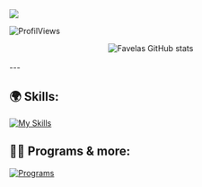 <img src="https://readme-typing-svg.herokuapp.com?font=&color=%23F7B365&height=30&lines=%F0%9F%91%8B+Hi+there!;%F0%9F%91%A8%F0%9F%8F%BD%E2%80%8D%F0%9F%8E%93+I'm+Noah+(known+as+Favelas);%E2%A4%B5%EF%B8%8F+See+my+projects+below"/>

![ProfilViews](https://komarev.com/ghpvc/?username=972p&color=blue)

<div align="center"> 
	<img align="center" alt="Favelas GitHub stats" src="https://github-readme-stats.vercel.app/api?username=972p&count_private=true&hide_border=true&theme=vision-friendly-dark" />
	<br />
	<br />
	
</div>
---

## 🌍 Skills:

[![My Skills](https://skillicons.dev/icons?i=html,css,python,php,mysql)](https://skillicons.dev)

## 👨‍💻 Programs & more:

[![Programs](https://skillicons.dev/icons?i=discord,vscode,github,linux,windows,mac)](https://skillicons.dev)

